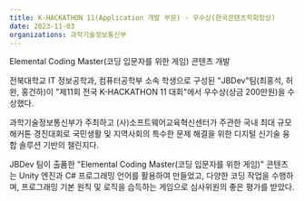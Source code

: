 ```yaml
---
title: K-HACKATHON 11(Application 개발 부문) - 우수상(한국콘텐츠학회장상)
date: 2023-11-03
organizations: 과학기술정보통신부
---
```


Elemental Coding Master(코딩 입문자를 위한 게임) 콘텐츠 개발
<!--more-->

전북대학교 IT 정보공학과, 컴퓨터공학부 소속 학생으로 구성된 "JBDev"팀(최홍석, 허완, 홍건하)이 "제11회 전국 K-HACKATHON 11 대회"에서 우수상(상금 200만원)을 수상했다.

과학기술정보통신부가 주최하고 (사)소프트웨어교육혁신센터가 주관한 국내 최대 규모 해커톤 경진대회로 국민생활 및 지역사회의 특수한 문제 해결을 위한 디지털 신기술 융합 솔루션 기반의 챌린지다.

JBDev 팀이 출품한 "Elemental Coding Master(코딩 입문자를 위한 게임)" 콘텐츠는 Unity 엔진과 C# 프로그래밍 언어를 활용하여 만들었고, 다양한 코딩 작업을 수행하며, 프로그래밍 기본 원칙 및 로직을 습득하는 게임으로 심사위원의 좋은 평가를 받았다.
